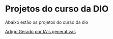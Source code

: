<head>


</head>

<body>

<h1>Projetos do curso da DIO</h1>
<p>Abaixo estão os projetos do curso da dio</p>


<a href = "https://web.dio.me/articles/introducao-a-machine-learning?back=%2Farticles&page=1&order=oldest"> Artigo Gerado por IA´s generativas <a>

</body>
